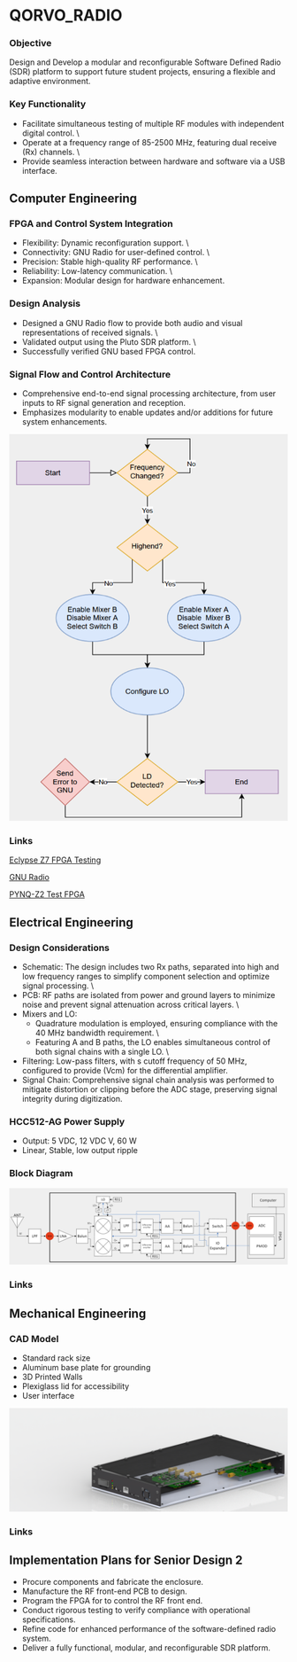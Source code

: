 # **QORVO_RADIO**
### Objective
Design and Develop a modular and reconfigurable Software Defined Radio (SDR) platform to support future student projects, ensuring a flexible and adaptive environment.
### Key Functionality 
* Facilitate simultaneous testing of multiple RF modules with independent digital control. \
* Operate at a frequency range of 85-2500 MHz, featuring dual receive (Rx) channels. \
* Provide seamless interaction between hardware and software via a USB interface. 


## Computer Engineering

### FPGA and Control System Integration
* Flexibility: Dynamic reconfiguration support. \
* Connectivity: GNU Radio for user-defined control. \
* Precision: Stable high-quality RF performance. \
* Reliability: Low-latency communication. \
* Expansion: Modular design for hardware enhancement. 


### Design Analysis
* Designed a GNU Radio flow to provide both audio and visual representations of received signals. \
* Validated output using the Pluto SDR platform. \
* Successfully verified GNU based FPGA control. 

### Signal Flow and Control Architecture
* Comprehensive end-to-end signal processing architecture, from user inputs to RF signal generation and reception.
* Emphasizes modularity to enable updates and/or additions for future system enhancements.

![Computer Flowchart](Computer/Images/Computer_Flow_1.png)

### Links
[Eclypse Z7 FPGA Testing](Eclypse_TEST/Eclypse_Testing.MD)

[GNU Radio](GNU_Radio/GNU_Radio.MD)

[PYNQ-Z2 Test FPGA](PYNQ/PYNQ_Testing.MD)

## Electrical Engineering

### Design Considerations
* Schematic: The design includes two Rx paths, separated into high and low frequency ranges to simplify component selection and optimize signal processing. \
* PCB: RF paths are isolated from power and ground layers to minimize noise and prevent signal attenuation across critical layers. \
* Mixers and LO:
    * Quadrature modulation is employed, ensuring compliance with the 40 MHz bandwidth requirement. \
    * Featuring A and B paths, the LO enables simultaneous control of both signal chains with a single LO. \
* Filtering: Low-pass filters, with s cutoff frequency of 50 MHz, configured to provide (Vcm) for the differential amplifier.
* Signal Chain: Comprehensive signal chain analysis was performed to mitigate distortion or clipping before the ADC stage, preserving signal integrity during digitization.

### HCC512-AG Power Supply
* Output: 5 VDC, 12 VDC V, 60 W
* Linear, Stable, low output ripple


### Block Diagram
![Block Diagram](Electrical/Images/Electrical_Block_1.png)

### Links

## Mechanical Engineering

### CAD Model
* Standard rack size
* Aluminum base plate for grounding 
* 3D Printed Walls
* Plexiglass lid for accessibility
* User interface

![CAD Model](Mechanical/Images/Box_1.png)

### Links

## Implementation Plans for Senior Design 2
* Procure components and fabricate the enclosure. 
* Manufacture the RF front-end PCB to design.
* Program the FPGA for to control the RF front end.
* Conduct rigorous testing to verify compliance with operational specifications.
* Refine code for enhanced performance of the software-defined radio system.
* Deliver a fully functional, modular, and reconfigurable SDR platform.


